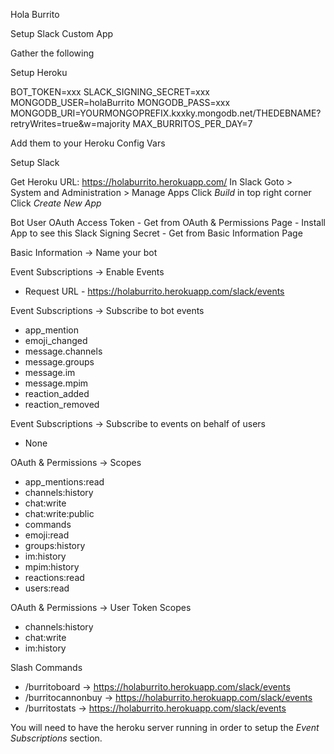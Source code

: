 Hola Burrito

Setup Slack Custom App

Gather the following

Setup Heroku

BOT_TOKEN=xxx
SLACK_SIGNING_SECRET=xxx
MONGODB_USER=holaBurrito
MONGODB_PASS=xxx
MONGODB_URI=YOURMONGOPREFIX.kxxky.mongodb.net/THEDEBNAME?retryWrites=true&w=majority
MAX_BURRITOS_PER_DAY=7

Add them to your Heroku Config Vars



Setup Slack

Get Heroku URL: https://holaburrito.herokuapp.com/
In Slack Goto > System and Administration > Manage Apps
Click *Build* in top right corner
Click *Create New App*

Bot User OAuth Access Token - Get from OAuth & Permissions Page - Install App to see this
Slack Signing Secret - Get from Basic Information Page

Basic Information -> Name your bot

Event Subscriptions -> Enable Events
* Request URL - https://holaburrito.herokuapp.com/slack/events

Event Subscriptions -> Subscribe to bot events
* app_mention
* emoji_changed
* message.channels
* message.groups
* message.im
* message.mpim
* reaction_added
* reaction_removed

Event Subscriptions -> Subscribe to events on behalf of users
* None

OAuth & Permissions -> Scopes
* app_mentions:read
* channels:history
* chat:write
* chat:write:public
* commands
* emoji:read
* groups:history
* im:history
* mpim:history
* reactions:read
* users:read

OAuth & Permissions -> User Token Scopes
* channels:history
* chat:write
* im:history

Slash Commands
* /burritoboard -> https://holaburrito.herokuapp.com/slack/events
* /burritocannonbuy -> https://holaburrito.herokuapp.com/slack/events
* /burritostats -> https://holaburrito.herokuapp.com/slack/events

You will need to have the heroku server running in order to setup the *Event Subscriptions* section.
